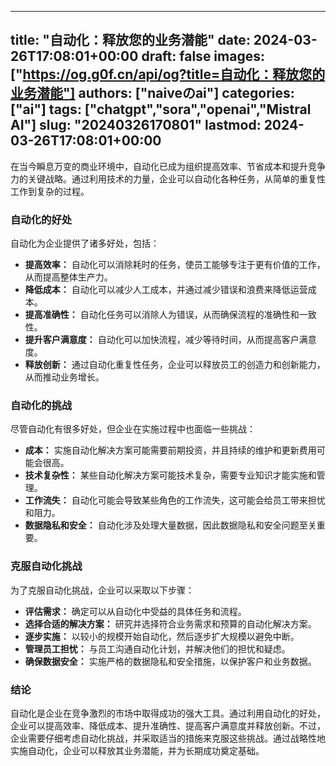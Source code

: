 
---
title: "自动化：释放您的业务潜能"
date: 2024-03-26T17:08:01+00:00
draft: false
images: ["https://og.g0f.cn/api/og?title=自动化：释放您的业务潜能"]
authors: ["naiveのai"]
categories: ["ai"]
tags: ["chatgpt","sora","openai","Mistral AI"]
slug: "20240326170801"
lastmod: 2024-03-26T17:08:01+00:00
---
在当今瞬息万变的商业环境中，自动化已成为组织提高效率、节省成本和提升竞争力的关键战略。通过利用技术的力量，企业可以自动化各种任务，从简单的重复性工作到复杂的过程。

### 自动化的好处

自动化为企业提供了诸多好处，包括：

* **提高效率：** 自动化可以消除耗时的任务，使员工能够专注于更有价值的工作，从而提高整体生产力。
* **降低成本：** 自动化可以减少人工成本，并通过减少错误和浪费来降低运营成本。
* **提高准确性：** 自动化任务可以消除人为错误，从而确保流程的准确性和一致性。
* **提升客户满意度：** 自动化可以加快流程，减少等待时间，从而提高客户满意度。
* **释放创新：** 通过自动化重复性任务，企业可以释放员工的创造力和创新能力，从而推动业务增长。

### 自动化的挑战

尽管自动化有很多好处，但企业在实施过程中也面临一些挑战：

* **成本：** 实施自动化解决方案可能需要前期投资，并且持续的维护和更新费用可能会很高。
* **技术复杂性：** 某些自动化解决方案可能技术复杂，需要专业知识才能实施和管理。
* **工作流失：** 自动化可能会导致某些角色的工作流失，这可能会给员工带来担忧和阻力。
* **数据隐私和安全：** 自动化涉及处理大量数据，因此数据隐私和安全问题至关重要。

### 克服自动化挑战

为了克服自动化挑战，企业可以采取以下步骤：

* **评估需求：** 确定可以从自动化中受益的具体任务和流程。
* **选择合适的解决方案：** 研究并选择符合业务需求和预算的自动化解决方案。
* **逐步实施：** 以较小的规模开始自动化，然后逐步扩大规模以避免中断。
* **管理员工担忧：** 与员工沟通自动化计划，并解决他们的担忧和疑虑。
* **确保数据安全：** 实施严格的数据隐私和安全措施，以保护客户和业务数据。

### 结论

自动化是企业在竞争激烈的市场中取得成功的强大工具。通过利用自动化的好处，企业可以提高效率、降低成本、提升准确性、提高客户满意度并释放创新。不过，企业需要仔细考虑自动化挑战，并采取适当的措施来克服这些挑战。通过战略性地实施自动化，企业可以释放其业务潜能，并为长期成功奠定基础。